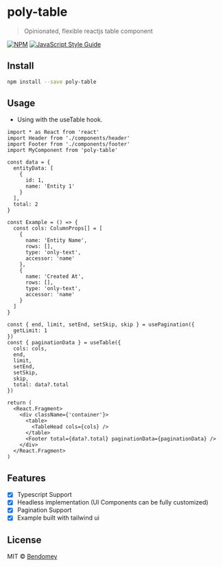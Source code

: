 # poly-table

> Opinionated, flexible reactjs table component

[![NPM](https://img.shields.io/npm/v/poly-table.svg)](https://www.npmjs.com/package/poly-table) [![JavaScript Style Guide](https://img.shields.io/badge/code_style-standard-brightgreen.svg)](https://standardjs.com)

## Install

```bash
npm install --save poly-table
```

## Usage

- Using with the useTable hook.

```tsx
import * as React from 'react'
import Header from './components/header'
import Footer from './components/footer'
import MyComponent from 'poly-table'

const data = {
  entityData: [
    {
      id: 1,
      name: 'Entity 1'
    }
  ],
  total: 2
}

const Example = () => {
  const cols: ColumnProps[] = [
    {
      name: 'Entity Name',
      rows: [],
      type: 'only-text',
      accessor: 'name'
    },
    {
      name: 'Created At',
      rows: [],
      type: 'only-text',
      accessor: 'name'
    }
  ]
}

const { end, limit, setEnd, setSkip, skip } = usePagination({
  getLimit: 1
})
const { paginationData } = useTable({
  cols: cols,
  end,
  limit,
  setEnd,
  setSkip,
  skip,
  total: data?.total
})

return (
  <React.Fragment>
    <div className={'container'}>
      <table>
        <TableHead cols={cols} />
      </table>
      <Footer total={data?.total} paginationData={paginationData} />
    </div>
  </React.Fragment>
)
```

## Features

- [x] Typescript Support
- [x] Headless implementation (UI Components can be fully customized)
- [x] Pagination Support
- [x] Example built with tailwind ui

## License

MIT © [Bendomey](https://github.com/Bendomey)
